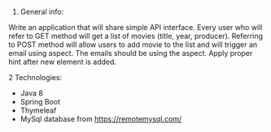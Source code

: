 1. General info:

Write an application that will share simple API interface. Every user who will refer to GET method will get a list of movies (title, year, producer). Referring to POST method will allow users to add movie to the list and will trigger an email using aspect. 
The emails should be using the aspect. Apply proper hint after new element is added. 

2 Technologies:

- Java 8
- Spring Boot
- Thymeleaf
- MySql database from https://remotemysql.com/

